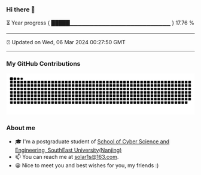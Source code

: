 ### Hi there 👋

⏳ Year progress { █████▁▁▁▁▁▁▁▁▁▁▁▁▁▁▁▁▁▁▁▁▁▁▁▁▁ } 17.76 %

---

⏰ Updated on Wed, 06 Mar 2024 00:27:50 GMT

---
### My GitHub Contributions    

![](https://raw.githubusercontent.com/chenzongyao200127/chenzongyao200127/main/assets/github-contribution-grid-snake.svg)          

### About me   

- 🎓 I'm a postgraduate student of [School of Cyber Science and Engineering, SouthEast University(Nanjing)](https://www.seu.edu.cn/)
- 📫 You can reach me at [solar1s@163.com](mailto:solar1s@163.com).
- 😀 Nice to meet you and best wishes for you, my friends :)  


